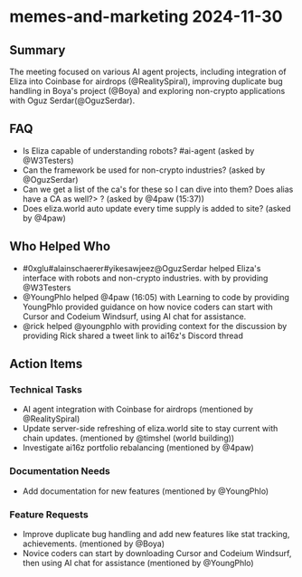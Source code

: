 # memes-and-marketing 2024-11-30

## Summary

The meeting focused on various AI agent projects, including integration of Eliza into Coinbase for airdrops (@RealitySpiral), improving duplicate bug handling in Boya's project (@Boya) and exploring non-crypto applications with Oguz Serdar(@OguzSerdar).

## FAQ

- Is Eliza capable of understanding robots? #ai-agent (asked by @W3Testers)
- Can the framework be used for non-crypto industries? (asked by @OguzSerdar)
- Can we get a list of the ca's for these so I can dive into them? Does alias have a CA as well?> ? (asked by @4paw (15:37))
- Does eliza.world auto update every time supply is added to site? (asked by @4paw)

## Who Helped Who

- #0xglu#alainschaerer#yikesawjeez@OguzSerdar helped Eliza's interface with robots and non-crypto industries. with by providing @W3Testers
- @YoungPhlo helped @4paw (16:05) with Learning to code by providing YoungPhlo provided guidance on how novice coders can start with Cursor and Codeium Windsurf, using AI chat for assistance.
- @rick helped @youngphlo with providing context for the discussion by providing Rick shared a tweet link to ai16z's Discord thread

## Action Items

### Technical Tasks

- AI agent integration with Coinbase for airdrops (mentioned by @RealitySpiral)
- Update server-side refreshing of eliza.world site to stay current with chain updates. (mentioned by @timshel (world building))
- Investigate ai16z portfolio rebalancing (mentioned by @4paw)

### Documentation Needs

- Add documentation for new features (mentioned by @YoungPhlo)

### Feature Requests

- Improve duplicate bug handling and add new features like stat tracking, achievements. (mentioned by @Boya)
- Novice coders can start by downloading Cursor and Codeium Windsurf, then using AI chat for assistance (mentioned by @YoungPhlo)
